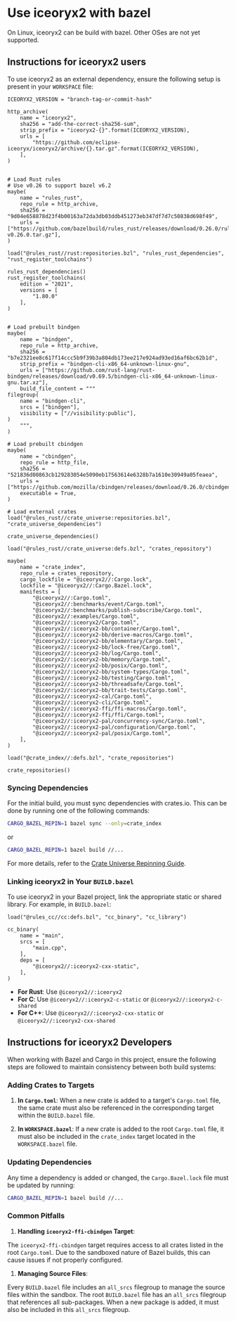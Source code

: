 # Use iceoryx2 with bazel

On Linux, iceoryx2 can be build with bazel. Other OSes are not yet supported.

## Instructions for iceoryx2 users

To use iceoryx2 as an external dependency, ensure the following setup is present
in your `WORKSPACE` file:

```bazel
ICEORYX2_VERSION = "branch-tag-or-commit-hash"

http_archive(
    name = "iceoryx2",
    sha256 = "add-the-correct-sha256-sum",
    strip_prefix = "iceoryx2-{}".format(ICEORYX2_VERSION),
    urls = [
        "https://github.com/eclipse-iceoryx/iceoryx2/archive/{}.tar.gz".format(ICEORYX2_VERSION),
    ],
)


# Load Rust rules
# Use v0.26 to support bazel v6.2
maybe(
    name = "rules_rust",
    repo_rule = http_archive,
    sha256 = "9d04e658878d23f4b00163a72da3db03ddb451273eb347df7d7c50838d698f49",
    urls = ["https://github.com/bazelbuild/rules_rust/releases/download/0.26.0/rules_rust-v0.26.0.tar.gz"],
)

load("@rules_rust//rust:repositories.bzl", "rules_rust_dependencies", "rust_register_toolchains")

rules_rust_dependencies()
rust_register_toolchains(
    edition = "2021",
    versions = [
        "1.80.0"
    ],
)


# Load prebuilt bindgen
maybe(
    name = "bindgen",
    repo_rule = http_archive,
    sha256 = "b7e2321ee8c617f14ccc5b9f39b3a804db173ee217e924ad93ed16af6bc62b1d",
    strip_prefix = "bindgen-cli-x86_64-unknown-linux-gnu",
    urls = ["https://github.com/rust-lang/rust-bindgen/releases/download/v0.69.5/bindgen-cli-x86_64-unknown-linux-gnu.tar.xz"],
    build_file_content = """
filegroup(
    name = "bindgen-cli",
    srcs = ["bindgen"],
    visibility = ["//visibility:public"],
)
    """,
)

# Load prebuilt cbindgen
maybe(
    name = "cbindgen",
    repo_rule = http_file,
    sha256 = "521836d00863cb129283054e5090eb17563614e6328b7a1610e30949a05feaea",
    urls = ["https://github.com/mozilla/cbindgen/releases/download/0.26.0/cbindgen"],
    executable = True,
)

# Load external crates
load("@rules_rust//crate_universe:repositories.bzl", "crate_universe_dependencies")

crate_universe_dependencies()

load("@rules_rust//crate_universe:defs.bzl", "crates_repository")

maybe(
    name = "crate_index",
    repo_rule = crates_repository,
    cargo_lockfile = "@iceoryx2//:Cargo.lock",
    lockfile = "@iceoryx2//:Cargo.Bazel.lock",
    manifests = [
        "@iceoryx2//:Cargo.toml",
        "@iceoryx2//:benchmarks/event/Cargo.toml",
        "@iceoryx2//:benchmarks/publish-subscribe/Cargo.toml",
        "@iceoryx2//:examples/Cargo.toml",
        "@iceoryx2//:iceoryx2/Cargo.toml",
        "@iceoryx2//:iceoryx2-bb/container/Cargo.toml",
        "@iceoryx2//:iceoryx2-bb/derive-macros/Cargo.toml",
        "@iceoryx2//:iceoryx2-bb/elementary/Cargo.toml",
        "@iceoryx2//:iceoryx2-bb/lock-free/Cargo.toml",
        "@iceoryx2//:iceoryx2-bb/log/Cargo.toml",
        "@iceoryx2//:iceoryx2-bb/memory/Cargo.toml",
        "@iceoryx2//:iceoryx2-bb/posix/Cargo.toml",
        "@iceoryx2//:iceoryx2-bb/system-types/Cargo.toml",
        "@iceoryx2//:iceoryx2-bb/testing/Cargo.toml",
        "@iceoryx2//:iceoryx2-bb/threadsafe/Cargo.toml",
        "@iceoryx2//:iceoryx2-bb/trait-tests/Cargo.toml",
        "@iceoryx2//:iceoryx2-cal/Cargo.toml",
        "@iceoryx2//:iceoryx2-cli/Cargo.toml",
        "@iceoryx2//:iceoryx2-ffi/ffi-macros/Cargo.toml",
        "@iceoryx2//:iceoryx2-ffi/ffi/Cargo.toml",
        "@iceoryx2//:iceoryx2-pal/concurrency-sync/Cargo.toml",
        "@iceoryx2//:iceoryx2-pal/configuration/Cargo.toml",
        "@iceoryx2//:iceoryx2-pal/posix/Cargo.toml",
    ],
)

load("@crate_index//:defs.bzl", "crate_repositories")

crate_repositories()
```

### Syncing Dependencies

For the initial build, you must sync dependencies with crates.io.
This can be done by running one of the following commands:

```bash
CARGO_BAZEL_REPIN=1 bazel sync --only=crate_index
```

or

```bash
CARGO_BAZEL_REPIN=1 bazel build //...
```

For more details, refer to the
[Crate Universe Repinning Guide](https://bazelbuild.github.io/rules_rust/crate_universe.html#repinning--updating-dependencies-1).

### Linking iceoryx2 in Your `BUILD.bazel`

To use iceoryx2 in your Bazel project, link the appropriate static or shared
library. For example, in `BUILD.bazel`:

```bazel
load("@rules_cc//cc:defs.bzl", "cc_binary", "cc_library")

cc_binary(
    name = "main",
    srcs = [
        "main.cpp",
    ],
    deps = [
        "@iceoryx2//:iceoryx2-cxx-static",
    ],
)
```

* **For Rust**: Use `@iceoryx2//:iceoryx2`
* **For C**: Use `@iceoryx2//:iceoryx2-c-static` or
  `@iceoryx2//:iceoryx2-c-shared`
* **For C++**: Use `@iceoryx2//:iceoryx2-cxx-static` or
  `@iceoryx2//:iceoryx2-cxx-shared`

## Instructions for iceoryx2 Developers

When working with Bazel and Cargo in this project, ensure the following steps are
followed to maintain consistency between both build systems:

### Adding Crates to Targets

1. **In `Cargo.toml`**: When a new crate is added to a target's `Cargo.toml`
file, the same crate must also be referenced in the corresponding target
within the `BUILD.bazel` file.

1. **In `WORKSPACE.bazel`**: If a new crate is added to the root `Cargo.toml`
file, it must also be included in the `crate_index` target located in the
`WORKSPACE.bazel` file.

### Updating Dependencies

Any time a dependency is added or changed, the `Cargo.Bazel.lock` file must be
updated by running:

```bash
CARGO_BAZEL_REPIN=1 bazel build //...
```

### Common Pitfalls

1. **Handling `iceoryx2-ffi-cbindgen` Target**:

The `iceoryx2-ffi-cbindgen` target requires access to all crates listed in the
root `Cargo.toml`. Due to the sandboxed nature of Bazel builds, this can cause
issues if not properly configured.

1. **Managing Source Files**:

Every `BUILD.bazel` file includes an `all_srcs` filegroup to manage the source files
within the sandbox. The root `BUILD.bazel` file has an `all_srcs` filegroup that
references all sub-packages. When a new package is added, it must also be included
in this `all_srcs` filegroup.
